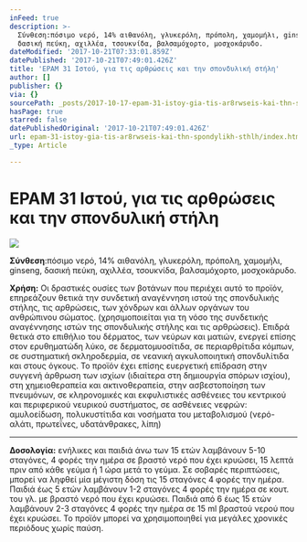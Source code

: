 ```yaml
---
inFeed: true
description: >-
  Σύνθεση:πόσιμο νερό, 14% αιθανόλη, γλυκερόλη, πρόπολη, χαμομήλι, ginseng,
  δασική πεύκη, αχιλλέα, τσουκνίδα, βαλσαμόχορτο, μοσχοκάρυδο.
dateModified: '2017-10-21T07:33:01.859Z'
datePublished: '2017-10-21T07:49:01.426Z'
title: 'EPAM 31 Ιστού, για τις αρθρώσεις και την σπονδυλική στήλη'
author: []
publisher: {}
via: {}
sourcePath: _posts/2017-10-17-epam-31-istoy-gia-tis-ar8rwseis-kai-thn-spondylikh-sthlh.md
hasPage: true
starred: false
datePublishedOriginal: '2017-10-21T07:49:01.426Z'
url: epam-31-istoy-gia-tis-ar8rwseis-kai-thn-spondylikh-sthlh/index.html
_type: Article

---
```

# **EPAM 31 Ιστού, για τις αρθρώσεις και την σπονδυλική στήλη**
![](https://the-grid-user-content.s3-us-west-2.amazonaws.com/faaa5dd8-84ff-43aa-8db1-46f7cc91b12a.jpg)

**Σύνθεση**:πόσιμο νερό, 14% αιθανόλη, γλυκερόλη, πρόπολη, χαμομήλι, ginseng, δασική πεύκη, αχιλλέα, τσουκνίδα, βαλσαμόχορτο, μοσχοκάρυδο.

**Χρήση:** Οι δραστικές ουσίες των βοτάνων που περιέχει αυτό το προϊόν, επηρεάζουν θετικά την συνδετική αναγέννηση ιστού της σπονδυλικής στήλης, τις αρθρώσεις, των χόνδρων και άλλων οργάνων του ανθρώπινου σώματος. (χρησιμοποιείται για τη νόσο της συνδετικής αναγέννησης ιστών της σπονδυλικής στήλης και τις αρθρώσεις). Επιδρά θετικά στο επιθήλιο του δέρματος, των νεύρων και ματιών, ενεργεί επίσης στον ερυθηματώδη λύκο, σε δερματομυοσίτιδα, σε περιαρθρίτιδα κόμπων, σε συστηματική σκληροδερμία, σε νεανική αγκυλοποιητική σπονδυλίτιδα και στους όγκους. Το προϊόν έχει επίσης ευεργετική επίδραση στην συγγενή άρθρωση των ισχίων (ιδιαίτερα στη δημιουργία σπόρων ισχίου), στη χημειοθεραπεία και ακτινοθεραπεία, στην ασβεστοποίηση των πνευμόνων, σε κληρονομικές και εκφυλιστικές ασθένειες του κεντρικού και περιφερικού νευρικού συστήματος, σε ασθένειες νεφρών: αμυλοείδωση, πολυκυστίτιδα και νοσήματα του μεταβολισμού (νερό-αλάτι, πρωτεΐνες, υδατάνθρακες, λίπη)

---

**Δοσολογία:** ενήλικες και παιδιά άνω των 15 ετών λαμβάνουν 5-10 σταγόνες, 4 φορές την ημέρα σε βραστό νερό που έχει κρυώσει, 15 λεπτά πριν από κάθε γεύμα ή 1 ώρα μετά το γεύμα. Σε σοβαρές περιπτώσεις, μπορεί να ληφθεί μία μέγιστη δόση τις 15 σταγόνες 4 φορές την ημέρα. Παιδιά έως 5 ετών λαμβάνουν 1-2 σταγόνες 4 φορές την ημέρα σε κουτ. του γλ. με βραστό νερό που έχει κρυώσει. Παιδιά από 6 έως 15 ετών λαμβάνουν 2-3 σταγόνες 4 φορές την ημέρα σε 15 ml βραστού νερού που έχει κρυώσει. Το προϊόν μπορεί να χρησιμοποιηθεί για μεγάλες χρονικές περιόδους χωρίς παύση.